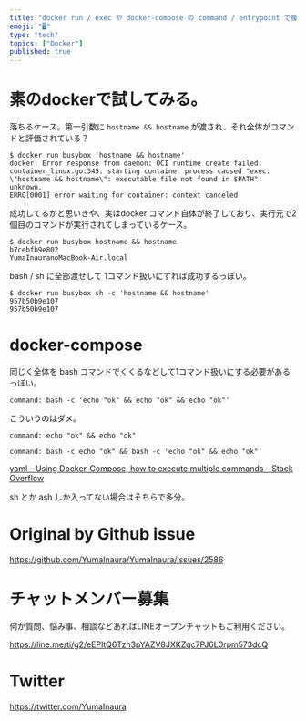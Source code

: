 ```yaml
---
title: "docker run / exec や docker-compose の command / entrypoint で複数コマンドを連続して"
emoji: "🖥"
type: "tech"
topics: ["Docker"]
published: true
---
```


#  素のdockerで試してみる。

落ちるケース。第一引数に `hostname && hostname` が渡され、それ全体がコマンドと評価されている？

```
$ docker run busybox 'hostname && hostname'
docker: Error response from daemon: OCI runtime create failed: container_linux.go:345: starting container process caused "exec: \"hostname && hostname\": executable file not found in $PATH": unknown.
ERRO[0001] error waiting for container: context canceled
```

成功してるかと思いきや、実はdocker コマンド自体が終了しており、実行元で2個目のコマンドが実行されてしまっているケース。

```
$ docker run busybox hostname && hostname
b7cebfb9e802
YumaInauranoMacBook-Air.local
```

bash / sh に全部渡せして 1コマンド扱いにすれば成功するっぽい。

```
$ docker run busybox sh -c 'hostname && hostname'
957b50b9e107
957b50b9e107
```

# docker-compose

同じく全体を bash コマンドでくくるなどして1コマンド扱いにする必要があるっぽい。

```
command: bash -c 'echo "ok" && echo "ok" && echo "ok"'
```

こういうのはダメ。

```
command: echo "ok" && echo "ok"

command: bash -c echo "ok" && bash -c 'echo "ok" && echo "ok"'
```

[yaml - Using Docker-Compose, how to execute multiple commands - Stack Overflow](https://stackoverflow.com/questions/30063907/using-docker-compose-how-to-execute-multiple-commands)

sh とか ash しか入ってない場合はそちらで多分。


# Original by Github issue

https://github.com/YumaInaura/YumaInaura/issues/2586








<!-- Update From Qiita API -->

# チャットメンバー募集


何か質問、悩み事、相談などあればLINEオープンチャットもご利用ください。

https://line.me/ti/g2/eEPltQ6Tzh3pYAZV8JXKZqc7PJ6L0rpm573dcQ





# Twitter


https://twitter.com/YumaInaura


<!-- Update From Qiita API -->


